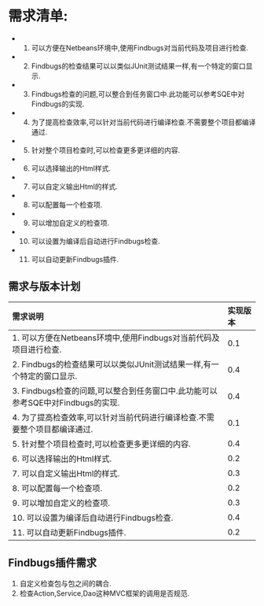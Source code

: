 # 需求清单: #
  * 1. 可以方便在Netbeans环境中,使用Findbugs对当前代码及项目进行检查.
  * 2. Findbugs的检查结果可以以类似JUnit测试结果一样,有一个特定的窗口显示.
  * 3. Findbugs检查的问题,可以整合到任务窗口中.此功能可以参考SQE中对Findbugs的实现.
  * 4. 为了提高检查效率,可以针对当前代码进行编译检查.不需要整个项目都编译通过.
  * 5. 针对整个项目检查时,可以检查更多更详细的内容.
  * 6. 可以选择输出的Html样式.
  * 7. 可以自定义输出Html的样式.
  * 8. 可以配置每一个检查项.
  * 9. 可以增加自定义的检查项.
  * 10. 可以设置为编译后自动进行Findbugs检查.
  * 11. 可以自动更新Findbugs插件.


## 需求与版本计划 ##

|	**需求说明**	|	**实现版本**	|
|:---------|:---------|
|	1. 可以方便在Netbeans环境中,使用Findbugs对当前代码及项目进行检查.	|	0.1	     |
|	2. Findbugs的检查结果可以以类似JUnit测试结果一样,有一个特定的窗口显示.	|	0.4	     |
|	3. Findbugs检查的问题,可以整合到任务窗口中.此功能可以参考SQE中对Findbugs的实现.	|	0.4	     |
|	4. 为了提高检查效率,可以针对当前代码进行编译检查.不需要整个项目都编译通过.	|	0.1	     |
|	5. 针对整个项目检查时,可以检查更多更详细的内容.	|	0.4	     |
|	6. 可以选择输出的Html样式.	|	0.2	     |
|	7. 可以自定义输出Html的样式.	|	0.3	     |
|	8. 可以配置每一个检查项.	|	0.2	     |
|	9. 可以增加自定义的检查项.	|	0.3	     |
|	10. 可以设置为编译后自动进行Findbugs检查.	|	0.4	     |
|	11. 可以自动更新Findbugs插件.	|	0.2	     |


## Findbugs插件需求 ##

  1. 自定义检查包与包之间的耦合.
  1. 检查Action,Service,Dao这种MVC框架的调用是否规范.